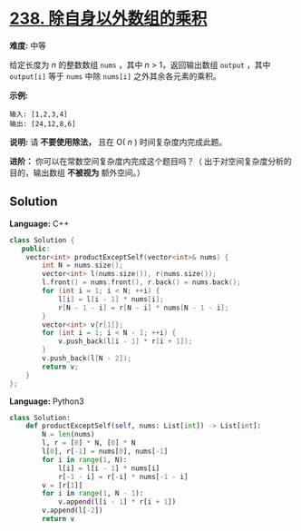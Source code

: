 # [238. 除自身以外数组的乘积](https://leetcode-cn.com/problems/product-of-array-except-self/)

**难度:** 中等

给定长度为 *n* 的整数数组 `nums` ，其中 *n* > 1，返回输出数组 `output` ，其中 `output[i]` 等于 `nums` 中除 `nums[i]` 之外其余各元素的乘积。

 **示例:** 

```
输入: [1,2,3,4]
输出: [24,12,8,6]
```

 **说明:** 请 **不要使用除法，** 且在 O( *n* ) 时间复杂度内完成此题。

 **进阶：** 你可以在常数空间复杂度内完成这个题目吗？（ 出于对空间复杂度分析的目的，输出数组 **不被视为** 额外空间。）

## Solution


**Language:** C++
```C++
class Solution {
   public:
    vector<int> productExceptSelf(vector<int>& nums) {
        int N = nums.size();
        vector<int> l(nums.size()), r(nums.size());
        l.front() = nums.front(), r.back() = nums.back();
        for (int i = 1; i < N; ++i) {
            l[i] = l[i - 1] * nums[i];
            r[N - 1 - i] = r[N - i] * nums[N - 1 - i];
        }
        vector<int> v{r[1]};
        for (int i = 1; i < N - 1; ++i) {
            v.push_back(l[i - 1] * r[i + 1]);
        }
        v.push_back(l[N - 2]);
        return v;
    }
};

```

**Language:** Python3
```Python
class Solution:
    def productExceptSelf(self, nums: List[int]) -> List[int]:
        N = len(nums)
        l, r = [0] * N, [0] * N
        l[0], r[-1] = nums[0], nums[-1]
        for i in range(1, N):
            l[i] = l[i - 1] * nums[i]
            r[-1 - i] = r[-i] * nums[-1 - i]
        v = [r[1]]
        for i in range(1, N - 1):
            v.append(l[i - 1] * r[i + 1])
        v.append(l[-2])
        return v

```